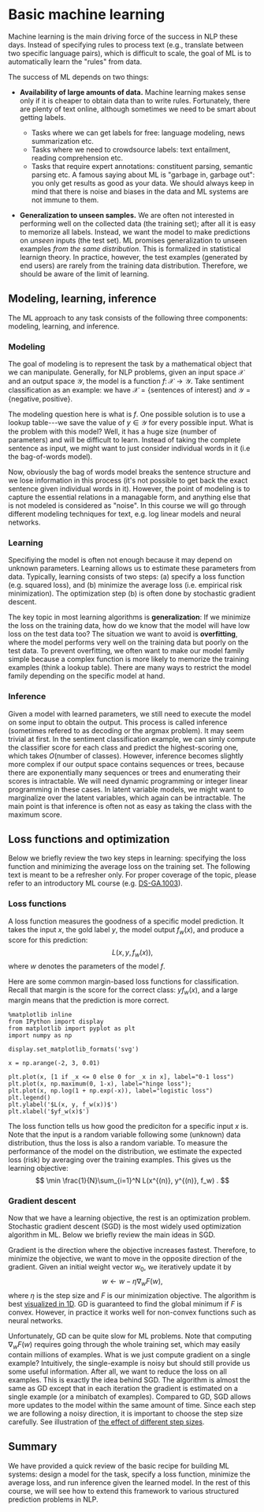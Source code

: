 # Basic machine learning

Machine learning is the main driving force of the success in NLP these days.
Instead of specifying rules to process text (e.g., translate between two specific language pairs),
which is difficult to scale,
the goal of ML is to automatically learn the "rules" from data.

The success of ML depends on two things:

- **Availability of large amounts of data.**
Machine learning makes sense only if it is cheaper to obtain data than to write rules.
Fortunately, there are plenty of text online, although sometimes we need to be smart about getting labels.
    - Tasks where we can get labels for free: language modeling, news summarization etc.
    - Tasks where we need to crowdsource labels: text entailment, reading comprehension etc.
    - Tasks that require expert annotations: constituent parsing, semantic parsing etc.
A famous saying about ML is "garbage in, garbage out": you only get results as good as your data.
We should always keep in mind that there is noise and biases in the data
and ML systems are not immune to them.

- **Generalization to unseen samples.**
We are often not interested in performing well on the collected data (the training set);
after all it is easy to memorize all labels.
Instead, we want the model to make predictions on *unseen* inputs (the test set).
ML promises generalization to unseen examples *from the same distribution*.
This is formalized in statistical learnign theory.
In practice, however, the test examples (generated by end users) are rarely from the training data distribution.
Therefore, we should be aware of the limit of learning.

## Modeling, learning, inference
The ML approach to any task consists of the following three components: modeling, learning, and inference.

### Modeling
The goal of modeling is to represent the task by a mathematical object that we can manipulate.
Generally, for NLP problems, given an input space $\mathcal{X}$ and an output space $\mathcal{Y}$,
the model is a function $f\colon \mathcal{X} \rightarrow \mathcal{Y}$.
Take sentiment classification as an example:
we have $\mathcal{X}=\{\text{sentences of interest}\}$ and $\mathcal{Y}=\{\text{negative}, \text{positive}\}$.

The modeling question here is what is $f$.
One possible solution is to use a lookup table---we save the value of $y\in\mathcal{Y}$ for every possible input.
What is the problem with this model?
Well, it has a huge size (number of parameters) and will be difficult to learn.
Instead of taking the complete sentence as input, we might want to just consider individual words in it (i.e the bag-of-words model).

Now, obviously the bag of words model breaks the sentence structure and we lose information in this process (it's not possible to get back the exact sentence given individual words in it).
However, the point of modeling is to capture the essential relations in a managable form, and anything else that is not modeled is considered as "noise".
In this course we will go through different modeling techniques for text, e.g. log linear models and neural networks.

### Learning
Specifiying the model is often not enough because it may depend on unknown parameters.
Learning allows us to estimate these parameters from data.
Typically, learning consists of two steps: (a) specify a loss function (e.g. squared loss),
and (b) minimize the average loss (i.e. empirical risk minimization).
The optimization step (b) is often done by stochastic gradient descent.

The key topic in most learning algorithms is **generalization**:
If we minimize the loss on the training data, how do we know that the model will have low loss on the test data too?
The situation we want to avoid is **overfitting**,
where the model performs very well on the training data but poorly on the test data.
To prevent overfitting, we often want to make our model family simple because a complex function is more likely to memorize the training examples (think a lookup table).
There are many ways to restrict the model family depending on the specific model at hand.

### Inference
Given a model with learned parameters, we still need to execute the model on some input to obtain the output.
This process is called inference (sometimes refered to as decoding or the argmax problem).
It may seem trivial at first.
In the sentiment classification example, we can simly compute the classifier score for each class and predict the highest-scoring one, which takes $O(\text{number of classes})$.
However, inference becomes slightly more complex if our output space contains sequences or trees,
because there are exponentially many sequences or trees and enumerating their scores is intractable.
We will need dynamic programming or integer linear programming in these cases.
In latent variable models, we might want to marginalize over the latent variables,
which again can be intractable.
The main point is that inference is often not as easy as taking the class with the maximum score.

## Loss functions and optimization
Below we briefly review the two key steps in learning: specifying the loss function and minimizing the average loss on the training set.
The following text is meant to be a refresher only.
For proper coverage of the topic, please refer to an introductory ML course (e.g. [DS-GA.1003](https://davidrosenberg.github.io/ml2019/#lectures)).

### Loss functions
A loss function measures the goodness of a specific model prediction.
It takes the input $x$, the gold label $y$, the model output $f_w(x)$, and produce a score for this prediction:
$$
L(x, y, f_w(x)) ,
$$
where $w$ denotes the parameters of the model $f$.

Here are some common margin-based loss functions for classification.
Recall that margin is the score for the correct class:
$yf_w(x)$,
and a large margin means that the prediction is more correct.
```{.python .input}
%matplotlib inline
from IPython import display
from matplotlib import pyplot as plt
import numpy as np

display.set_matplotlib_formats('svg')

x = np.arange(-2, 3, 0.01)

plt.plot(x, [1 if _x <= 0 else 0 for _x in x], label="0-1 loss")
plt.plot(x, np.maximum(0, 1-x), label="hinge loss");
plt.plot(x, np.log(1 + np.exp(-x)), label="logistic loss")
plt.legend()
plt.ylabel('$L(x, y, f_w(x))$')
plt.xlabel('$yf_w(x)$')
```

The loss function tells us how good the prediciton for a specific input $x$ is.
Note that the input is a random variable following some (unknown) data distribution,
thus the loss is also a random variable.
To measure the performance of the model on the distribution,
we estimate the expected loss (risk) by averaging over the training examples.
This gives us the learning objective:
$$
\min \frac{1}{N}\sum_{i=1}^N L(x^{(n)}, y^{(n)}, f_w) .
$$

### Gradient descent
Now that we have a learning objective, the rest is an optimization problem.
Stochastic gradient descent (SGD) is the most widely used optimization algorithm in ML.
Below we briefly review the main ideas in SGD.

Gradient is the direction where the objective increases fastest.
Therefore, to minimize the objective, we want to move in the opposite direction of the gradient.
Given an initial weight vector $w_0$, we iteratively update it by
$$
w \leftarrow w - \eta \nabla_w F(w) ,
$$
where $\eta$ is the step size and $F$ is our minimization objective.
The algorithm is best [visualized in 1D](https://d2l.ai/chapter_optimization/gd.html#gradient-descent-in-one-dimension).
GD is guaranteed to find the global minimum if $F$ is convex.
However, in practice it works well for non-convex functions such as neural networks.

Unfortunately, GD can be quite slow for ML problems.
Note that computing $\nabla_w F(w)$ requires going through the whole training set, which may easily contain millions of examples.
What is we just compute gradient on a single example?
Intuitively, the single-example is noisy but should still provide us some useful information.
After all, we want to reduce the loss on all examples.
This is exactly the idea behind SGD.
The algorithm is almost the same as GD except that in each iteration the gradient is estimated on a single example (or a minibatch of examples).
Compared to GD, SGD allows more updates to the model within the same amount of time.
Since each step we are following a noisy direction,
it is important to choose the step size carefully.
See illustration of [the effect of different step sizes](https://d2l.ai/chapter_optimization/sgd.html#dynamic-learning-rate).

## Summary
We have provided a quick review of the basic recipe for building ML systems:
design a model for the task, specify a loss function,
minimize the average loss, and run inference given the learned model.
In the rest of this course, we will see how to extend this framework to various structured prediction problems in NLP.
